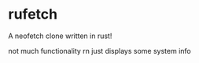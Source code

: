 # rufetch
A neofetch clone written in rust!

not much functionality rn just displays some system info
